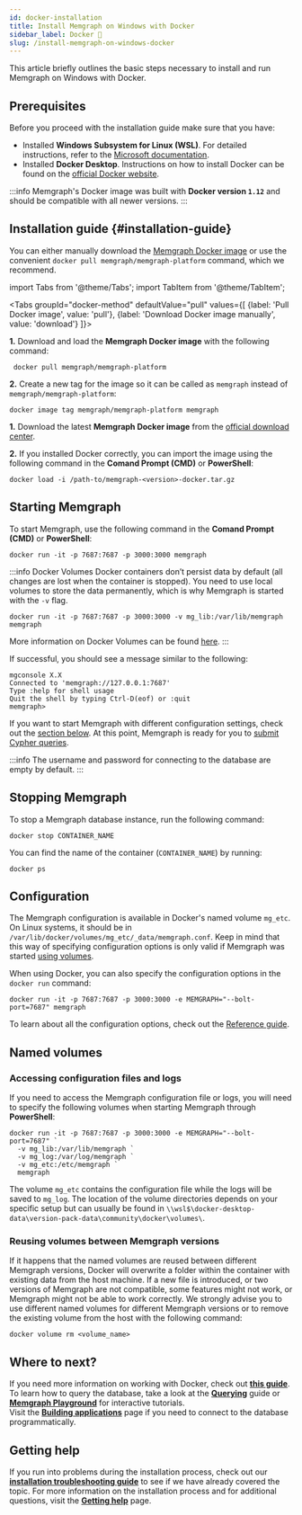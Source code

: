 ```yaml
---
id: docker-installation
title: Install Memgraph on Windows with Docker
sidebar_label: Docker 🐳
slug: /install-memgraph-on-windows-docker
---
```


This article briefly outlines the basic steps necessary to install and run
Memgraph on Windows with Docker.

## Prerequisites

Before you proceed with the installation guide make sure that you have:

- Installed **Windows Subsystem for Linux (WSL)**. For detailed instructions, refer to the [Microsoft documentation](https://docs.microsoft.com/en-us/windows/wsl/install-win10).
- Installed **Docker Desktop**. Instructions on how to install Docker can be found on the
  [official Docker website](https://docs.docker.com/get-docker/).

:::info
Memgraph's Docker image was built with **Docker version `1.12`** and
should be compatible with all newer versions.
:::

## Installation guide {#installation-guide}

You can either manually download the [Memgraph Docker image](https://download.memgraph.com/memgraph/v1.6.1/docker/memgraph-1.6.1-community-docker.tar.gz) or use the convenient
`docker pull memgraph/memgraph-platform` command, which we recommend.

import Tabs from '@theme/Tabs';
import TabItem from '@theme/TabItem';

<Tabs
  groupId="docker-method"
  defaultValue="pull"
  values={[
    {label: 'Pull Docker image', value: 'pull'},
    {label: 'Download Docker image manually', value: 'download'}
  ]}>
  <TabItem value="pull">

**1.** Download and load the **Memgraph Docker image** with the following command:

```console
 docker pull memgraph/memgraph-platform
```

**2.** Create a new tag for the image so it can be called as `memgraph` instead of
   `memgraph/memgraph-platform`:

```console
docker image tag memgraph/memgraph-platform memgraph
```

  </TabItem>
  <TabItem value="download">

**1.** Download the latest **Memgraph Docker image** from the [official download
   center](https://memgraph.com/download/).

**2.** If you installed Docker correctly, you can import the image using the
   following command in the **Comand Prompt (CMD)** or **PowerShell**:

```console
docker load -i /path-to/memgraph-<version>-docker.tar.gz
```

   </TabItem>
</Tabs>

## Starting Memgraph

To start Memgraph, use the following command in the **Comand Prompt (CMD)** or
**PowerShell**:

```console
docker run -it -p 7687:7687 -p 3000:3000 memgraph
```

:::info Docker Volumes
Docker containers don’t persist data by default (all changes are lost when the
container is stopped). You need to use local volumes to store the data
permanently, which is why Memgraph is started with the `-v` flag.

```console
docker run -it -p 7687:7687 -p 3000:3000 -v mg_lib:/var/lib/memgraph memgraph
```

More information on Docker Volumes can be found
[here](https://docs.docker.com/storage/volumes/).
:::

If successful, you should see a message similar to the following:

```console
mgconsole X.X
Connected to 'memgraph://127.0.0.1:7687'
Type :help for shell usage
Quit the shell by typing Ctrl-D(eof) or :quit
memgraph>
```

If you want to start Memgraph with different configuration settings, check out
the [section below](#configuration). At this point, Memgraph is ready for you to [submit Cypher
queries](/connect-to-memgraph/overview.mdx).

:::info
The username and password for connecting to the database are empty by default.
:::

## Stopping Memgraph

To stop a Memgraph database instance, run the following command:

```console
docker stop CONTAINER_NAME
```

You can find the name of the container (`CONTAINER_NAME`) by running:

```console
docker ps
```

## Configuration

The Memgraph configuration is available in Docker's named volume `mg_etc`. On
Linux systems, it should be in
`/var/lib/docker/volumes/mg_etc/_data/memgraph.conf`. Keep in mind that this way
of specifying configuration options is only valid if Memgraph was started [using
volumes](#named-volumes).

When using Docker, you can also specify the configuration options in the `docker
run` command:

```console
docker run -it -p 7687:7687 -p 3000:3000 -e MEMGRAPH="--bolt-port=7687" memgraph
```

To learn about all the configuration options, check out the [Reference
guide](/reference-guide/configuration.md).

## Named volumes

### Accessing configuration files and logs

If you need to access the Memgraph configuration file or logs, you will need to
specify the following volumes when starting Memgraph through **PowerShell**:

```console
docker run -it -p 7687:7687 -p 3000:3000 -e MEMGRAPH="--bolt-port=7687" `
  -v mg_lib:/var/lib/memgraph `
  -v mg_log:/var/log/memgraph `
  -v mg_etc:/etc/memgraph `
  memgraph
```

The volume `mg_etc` contains the configuration file while the logs will be saved
to `mg_log`. The location of the volume directories depends on your specific
setup but can usually be found in
`\\wsl$\docker-desktop-data\version-pack-data\community\docker\volumes\`.

### Reusing volumes between Memgraph versions

If it happens that the named volumes are reused between different Memgraph
versions, Docker will overwrite a folder within the container with existing data
from the host machine. If a new file is introduced, or two versions of Memgraph
are not compatible, some features might not work, or Memgraph might not be able
to work correctly. We strongly advise you to use different named volumes for
different Memgraph versions or to remove the existing volume from the host with
the following command:

```console
docker volume rm <volume_name>
```

## Where to next?

If you need more information on working with Docker, check out **[this
guide](/database-functionalities/work-with-docker.md)**.<br/>
To learn how to query the database, take a look at the
**[Querying](/connect-to-memgraph/overview.mdx)** guide or **[Memgraph
Playground](https://playground.memgraph.com/)** for interactive tutorials.<br/>
Visit the **[Building applications](/connect-to-memgraph/methods/drivers.md)**
page if you need to connect to the database programmatically.

## Getting help

If you run into problems during the installation process, check out our
**[installation troubleshooting
guide](/installation/windows/windows-installation-troubleshooting.md)** to see if we
have already covered the topic. For more information on the installation process
and for additional questions, visit the **[Getting help](https://memgraph.com/docs/help-center)** page.
